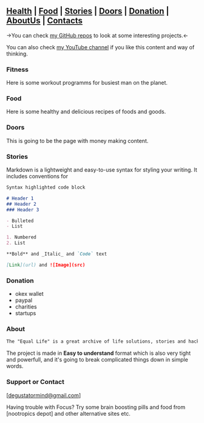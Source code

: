 ## [Health](#fitness) | [Food](#food) | [Stories](#stories) | [Doors](#doors) | [Donation](#donation) | [AboutUs](#about) | [Contacts](#support-or-contact)

->You can check [my GitHub repos](https://degustatormind.github.io/Equal_Life/) to look at some interesting projects.<-

You can also check [my YouTube channel](https://www.youtube.com/channel/UCWkmgaOcga0KJz6yNxhFhyA) if you like this content and way of thinking.

### Fitness
Here is some workout programms for busiest man on the planet.

### Food
Here is some healthy and delicious recipes of foods and goods.

### Doors
This is going to be the page with money making content.

### Stories

Markdown is a lightweight and easy-to-use syntax for styling your writing. It includes conventions for

```markdown
Syntax highlighted code block

# Header 1
## Header 2
### Header 3

- Bulleted
- List

1. Numbered
2. List

**Bold** and _Italic_ and `Code` text

[Link](url) and ![Image](src)
```

### Donation
- okex wallet 
- paypal
- charities
- startups


### About
```markdown
The "Equal Life" is a great archive of life solutions, stories and hacks, that has been collected in a single GitHub Page to serve as a guide for every individual in his life journey.
```
The project is made in **Easy to understand** format which is also very tight and powerfull, and it's going to break complicated things down in simple words.


### Support or Contact
[degustatormind@gmail.com]


Having trouble with Focus? Try some brain boosting pills and food from [nootropics depot] and other alternative sites etc.
